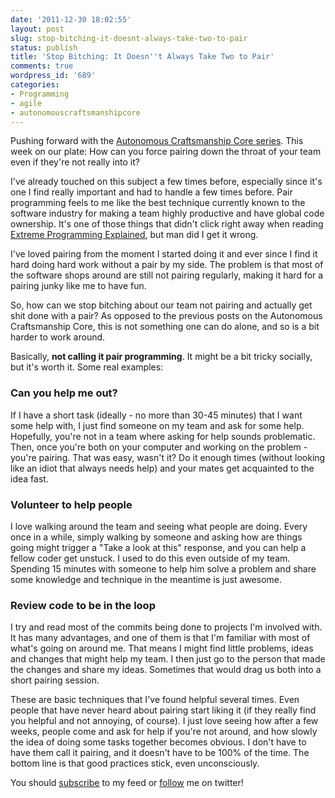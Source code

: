 ```yaml
---
date: '2011-12-30 18:02:55'
layout: post
slug: stop-bitching-it-doesnt-always-take-two-to-pair
status: publish
title: 'Stop Bitching: It Doesn''t Always Take Two to Pair'
comments: true
wordpress_id: '689'
categories:
- Programming
- agile
- autonomouscraftsmanshipcore
---
```


Pushing forward with the [Autonomous Craftsmanship Core series](/tag/autonomouscraftsmanshipcore/). This week on our plate: How can you force pairing down the throat of your team even if they're not really into it?

I've already touched on this subject a few times before, especially since it's one I find really important and had to handle a few times before.
Pair programming feels to me like the best technique currently known to the software industry for making a team highly productive and have global code ownership. It's one of those things that didn't click right away when reading [Extreme Programming Explained](http://www.amazon.com/gp/product/0321278658/ref=as_li_tf_tl?ie=UTF8&tag=thcodu02-20&linkCode=as2&camp=1789&creative=9325&creativeASIN=0321278658)<img src="http://www.assoc-amazon.com/e/ir?t=thcodu02-20&l=as2&o=1&a=0321278658" style="width: 0; height: 0; display: none; border: none !important;">, but man did I get it wrong.

I've loved pairing from the moment I started doing it and ever since I find it hard doing hard work without a pair by my side. The problem is that most of the software shops around are still not pairing regularly, making it hard for a pairing junky like me to have fun.

So, how can we stop bitching about our team not pairing and actually get shit done with a pair? As opposed to the previous posts on the Autonomous Craftsmanship Core, this is not something one can do alone, and so is a bit harder to work around.

Basically, **not calling it pair programming**. It might be a bit tricky socially, but it's worth it. Some real examples:


### Can you help me out?


If I have a short task (ideally - no more than 30-45 minutes) that I want some help with, I just find someone on my team and ask for some help. Hopefully, you're not in a team where asking for help sounds problematic. Then, once you're both on your computer and working on the problem - you're pairing. That was easy, wasn't it? Do it enough times (without looking like an idiot that always needs help) and your mates get acquainted to the idea fast.


### Volunteer to help people


I love walking around the team and seeing what people are doing. Every once in a while, simply walking by someone and asking how are things going might trigger a "Take a look at this" response, and you can help a fellow coder get unstuck. I used to do this even outside of my team. Spending 15 minutes with someone to help him solve a problem and share some knowledge and technique in the meantime is just awesome.


### Review code to be in the loop


I try and read most of the commits being done to projects I'm involved with. It has many advantages, and one of them is that I'm familiar with most of what's going on around me. That means I might find little problems, ideas and changes that might help my team. I then just go to the person that made the changes and share my ideas. Sometimes that would drag us both into a short pairing session.

These are basic techniques that I've found helpful several times. Even people that have never heard about pairing start liking it (if they really find you helpful and not annoying, of course). I just love seeing how after a few weeks, people come and ask for help if you're not around, and how slowly the idea of doing some tasks together becomes obvious. I don't have to have them call it pairing, and it doesn't have to be 100% of the time. The bottom line is that good practices stick, even unconsciously.

You should [subscribe](http://feeds.feedburner.com/TheCodeDump) to my feed or [follow](http://twitter.com/avivby) me on twitter!

